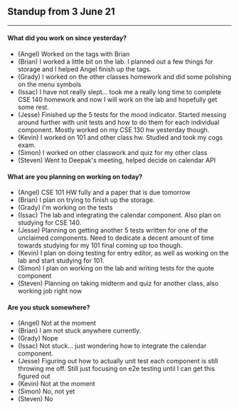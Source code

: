 ## Standup from 3 June 21

---

#### What did you work on since yesterday?

- (Angel) Worked on the tags with Brian
- (Brian) I worked a little bit on the lab. I planned out a few things for storage and I helped Angel finish up the tags.
- (Grady) I worked on the other classes homework and did some polishing on the menu symbols
- (Issac) I have not really slept... took me a really long time to complete CSE 140 homework and now I will work on the lab and hopefully get some rest.
- (Jesse) Finished up the 5 tests for the mood indicator. Started messing around further with unit tests and how to do them for each individual component. Mostly worked on my CSE 130 hw yesterday though.
- (Kevin) I worked on 101 and other class hw. Studied and took my cogs exam.
- (Simon) I worked on other classwork and quiz for my other class
- (Steven) Went to Deepak's meeting, helped decide on calendar API

#### What are you planning on working on today?

- (Angel) CSE 101 HW fully and a paper that is due tomorrow
- (Brian) I plan on trying to finish up the storage.
- (Grady) I'm working on the tests
- (Issac) The lab and integrating the calendar
  component. Also plan on studying for CSE 140.
- (Jesse) Planning on getting another 5 tests written for one of the unclaimed components. Need to dedicate a decent amount of time towards studying for my 101 final coming up too though.
- (Kevin) I plan on doing testing for entry editor, as well as working on the lab and start studying for 101.
- (Simon) I plan on working on the lab and writing tests for the quote component
- (Steven) Planning on taking midterm and quiz for another class, also working job right now

#### Are you stuck somewhere?

- (Angel) Not at the moment
- (Brian) I am not stuck anywhere currently.
- (Grady) Nope
- (Issac) Not stuck... just wondering how to integrate the calendar component.
- (Jesse) Figuring out how to actually unit test each component is still throwing me off. Still just focusing on e2e testing until I can get this figured out
- (Kevin) Not at the moment
- (Simon) No, not yet
- (Steven) No
